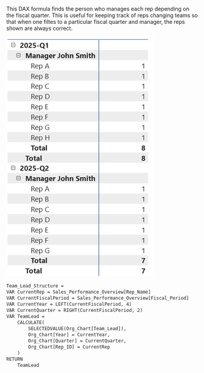 This DAX formula finds the person who manages each rep depending on the fiscal quarter. This is useful for keeping track of reps changing teams so that when one filtes to a particular fiscal quarter and manager, the reps shown are always correct. 


![My Image](images/Manager-Hierarchy.PNG)


```dax
Team_Lead_Structure = 
VAR CurrentRep = Sales_Performance_Overview[Rep_Name]
VAR CurrentFiscalPeriod = Sales_Performance_Overview[Fiscal_Period]
VAR CurrentYear = LEFT(CurrentFiscalPeriod, 4)
VAR CurrentQuarter = RIGHT(CurrentFiscalPeriod, 2)
VAR TeamLead = 
    CALCULATE(
        SELECTEDVALUE(Org_Chart[Team_Lead]),
        Org_Chart[Year] = CurrentYear,
        Org_Chart[Quarter] = CurrentQuarter,
        Org_Chart[Rep_ID] = CurrentRep
    )
RETURN
    TeamLead
